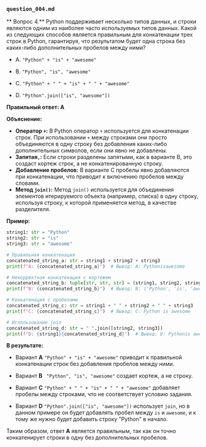 ### `question_004.md`

** Вопрос 4.** Python поддерживает несколько типов данных, и строки являются одним из наиболее часто используемых типов данных. Какой из следующих способов является правильным для конкатенации трех строк в Python, гарантируя, что результатом будет одна строка без каких-либо дополнительных пробелов между ними?

- A.  `"Python" + "is" + "awesome"`

- B.  `"Python", "is", "awesome"`

- C.  `"Python" + " " + "is" + " " + "awesome"`

- D.  `"Python".join(["is", "awesome"])`

**Правильный ответ: A**

**Объяснение:**

*   **Оператор `+`:** В Python оператор `+` используется для конкатенации строк. При использовании `+` между строками они просто объединяются в одну строку без добавления каких-либо дополнительных символов, если они явно не добавлены.
*   **Запятая`,`:** Если строки разделены запятыми, как в варианте B, это создаст кортеж строк, а не конкатенированную строку.
*   **Добавление пробелов:** В варианте C пробелы явно добавляются при конкатенации, что приводит к включению пробелов между словами.
*   **Метод `join()`:** Метод `join()` используется для объединения элементов итерируемого объекта (например, списка) в одну строку, используя строку, к которой применяется метод, в качестве разделителя.

**Пример:**

```python
string1: str = "Python"
string2: str = "is"
string3: str = "awesome"

# Правильная конкатенация
concatenated_string_a: str = string1 + string2 + string3
print(f"A: {concatenated_string_a}")  # Вывод: A: Pythonisawesome

# Некорректная конкатенация с кортежем
concatenated_string_b: tuple[str, str, str] = (string1, string2, string3)
print(f"B: {concatenated_string_b}")  # Вывод: B: ('Python', 'is', 'awesome')

# Конкатенация с пробелами
concatenated_string_c: str = string1 + " " + string2 + " " + string3
print(f"C: {concatenated_string_c}")  # Вывод: C: Python is awesome

# Использование join
concatenated_string_d: str = " ".join([string2, string3])
print(f"D: {string1}{concatenated_string_d}")  # Вывод: D: Pythonis awesome
```

**В результате:**

*   Вариант **A**  `"Python" + "is" + "awesome"`  приводит к правильной конкатенации строк без добавления пробелов между ними.

*   Вариант **B** ` "Python", "is", "awesome"` создает кортеж, а не строку.

*   Вариант **C** `"Python" + " " + "is" + " " + "awesome"` добавляет пробелы между строками, что не соответствует условию задания.

*   Вариант **D**  `"Python".join(["is", "awesome"])` использует `join`, но в данном примере он будет добавлять пробел между `is` и `awesome`, и к тому же нужно будет добавить строку "Python" в начало.

Таким образом, ответ **A** является правильным, так как он точно конкатенирует строки в одну без дополнительных пробелов.

